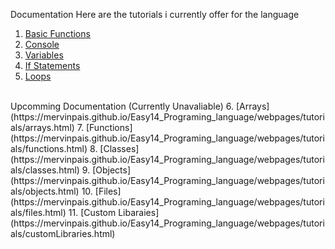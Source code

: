  Documentation
Here are the tutorials i currently offer for the language

1.  [Basic Functions](https://mervinpais.github.io/Easy14_Programing_language/webpages/tutorials/basicFunctions.html)
2.  [Console](https://mervinpais.github.io/Easy14_Programing_language/webpages/tutorials/console.html)
3.  [Variables](https://mervinpais.github.io/Easy14_Programing_language/webpages/tutorials/variables.html)
4.  [If Statements](https://mervinpais.github.io/Easy14_Programing_language/webpages/tutorials/ifStatements.html)
5.  [Loops](https://mervinpais.github.io/Easy14_Programing_language/webpages/tutorials/loops.html)
<br>
Upcomming Documentation (Currently Unavaliable)
6.  [Arrays](https://mervinpais.github.io/Easy14_Programing_language/webpages/tutorials/arrays.html)
7.  [Functions](https://mervinpais.github.io/Easy14_Programing_language/webpages/tutorials/functions.html)
8.  [Classes](https://mervinpais.github.io/Easy14_Programing_language/webpages/tutorials/classes.html)
9.  [Objects](https://mervinpais.github.io/Easy14_Programing_language/webpages/tutorials/objects.html)
10.  [Files](https://mervinpais.github.io/Easy14_Programing_language/webpages/tutorials/files.html)
11.  [Custom Libaraies](https://mervinpais.github.io/Easy14_Programing_language/webpages/tutorials/customLibraries.html)
